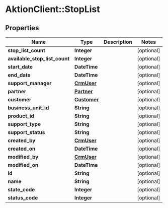 # AktionClient::StopList

## Properties
Name | Type | Description | Notes
------------ | ------------- | ------------- | -------------
**stop_list_count** | **Integer** |  | [optional] 
**available_stop_list_count** | **Integer** |  | [optional] 
**start_date** | **DateTime** |  | [optional] 
**end_date** | **DateTime** |  | [optional] 
**support_manager** | [**CrmUser**](CrmUser.md) |  | [optional] 
**partner** | [**Partner**](Partner.md) |  | [optional] 
**customer** | [**Customer**](Customer.md) |  | [optional] 
**business_unit_id** | **String** |  | [optional] 
**product_id** | **String** |  | [optional] 
**support_type** | **String** |  | [optional] 
**support_status** | **String** |  | [optional] 
**created_by** | [**CrmUser**](CrmUser.md) |  | [optional] 
**created_on** | **DateTime** |  | [optional] 
**modified_by** | [**CrmUser**](CrmUser.md) |  | [optional] 
**modified_on** | **DateTime** |  | [optional] 
**id** | **String** |  | [optional] 
**name** | **String** |  | [optional] 
**state_code** | **Integer** |  | [optional] 
**status_code** | **Integer** |  | [optional] 



